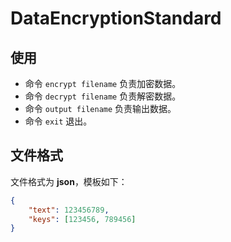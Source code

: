 # DataEncryptionStandard

## 使用

* 命令 `encrypt filename` 负责加密数据。
* 命令 `decrypt filename` 负责解密数据。
* 命令 `output filename` 负责输出数据。
* 命令 `exit` 退出。

## 文件格式

文件格式为 **json**，模板如下：

```json
{
    "text": 123456789,
    "keys": [123456, 789456]
}
```
